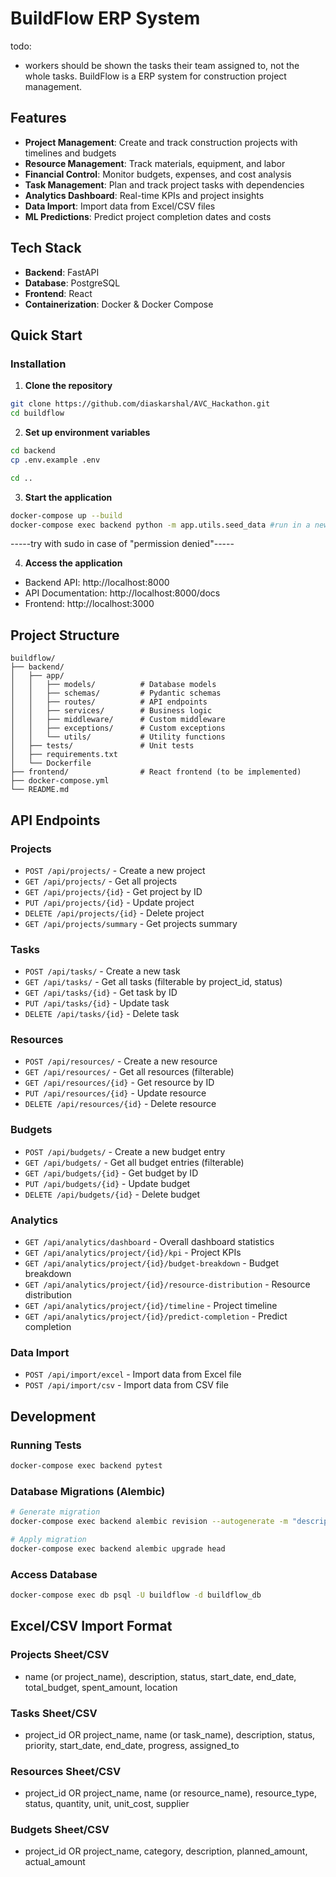 # BuildFlow ERP System
todo:
- workers should be shown the tasks their team assigned to, not the whole tasks.
BuildFlow is a ERP system for construction project management.

## Features

- **Project Management**: Create and track construction projects with timelines and budgets
- **Resource Management**: Track materials, equipment, and labor
- **Financial Control**: Monitor budgets, expenses, and cost analysis
- **Task Management**: Plan and track project tasks with dependencies
- **Analytics Dashboard**: Real-time KPIs and project insights
- **Data Import**: Import data from Excel/CSV files
- **ML Predictions**: Predict project completion dates and costs

## Tech Stack

- **Backend**: FastAPI
- **Database**: PostgreSQL
- **Frontend**: React
- **Containerization**: Docker & Docker Compose

## Quick Start

### Installation

1. **Clone the repository**
```bash
git clone https://github.com/diaskarshal/AVC_Hackathon.git
cd buildflow
```

2. **Set up environment variables**
```bash
cd backend
cp .env.example .env

cd ..
```

3. **Start the application**
```bash
docker-compose up --build
docker-compose exec backend python -m app.utils.seed_data #run in a new terminal after the previous line
```
-----try with sudo in case of "permission denied"-----  

4. **Access the application**
- Backend API: http://localhost:8000
- API Documentation: http://localhost:8000/docs
- Frontend: http://localhost:3000

## Project Structure

```
buildflow/
├── backend/
│   ├── app/
│   │   ├── models/          # Database models
│   │   ├── schemas/         # Pydantic schemas
│   │   ├── routes/          # API endpoints
│   │   ├── services/        # Business logic
│   │   ├── middleware/      # Custom middleware
│   │   ├── exceptions/      # Custom exceptions
│   │   └── utils/           # Utility functions
│   ├── tests/               # Unit tests
│   ├── requirements.txt
│   └── Dockerfile
├── frontend/                # React frontend (to be implemented)
├── docker-compose.yml
└── README.md
```

## API Endpoints

### Projects
- `POST /api/projects/` - Create a new project
- `GET /api/projects/` - Get all projects
- `GET /api/projects/{id}` - Get project by ID
- `PUT /api/projects/{id}` - Update project
- `DELETE /api/projects/{id}` - Delete project
- `GET /api/projects/summary` - Get projects summary

### Tasks
- `POST /api/tasks/` - Create a new task
- `GET /api/tasks/` - Get all tasks (filterable by project_id, status)
- `GET /api/tasks/{id}` - Get task by ID
- `PUT /api/tasks/{id}` - Update task
- `DELETE /api/tasks/{id}` - Delete task

### Resources
- `POST /api/resources/` - Create a new resource
- `GET /api/resources/` - Get all resources (filterable)
- `GET /api/resources/{id}` - Get resource by ID
- `PUT /api/resources/{id}` - Update resource
- `DELETE /api/resources/{id}` - Delete resource

### Budgets
- `POST /api/budgets/` - Create a new budget entry
- `GET /api/budgets/` - Get all budget entries (filterable)
- `GET /api/budgets/{id}` - Get budget by ID
- `PUT /api/budgets/{id}` - Update budget
- `DELETE /api/budgets/{id}` - Delete budget

### Analytics
- `GET /api/analytics/dashboard` - Overall dashboard statistics
- `GET /api/analytics/project/{id}/kpi` - Project KPIs
- `GET /api/analytics/project/{id}/budget-breakdown` - Budget breakdown
- `GET /api/analytics/project/{id}/resource-distribution` - Resource distribution
- `GET /api/analytics/project/{id}/timeline` - Project timeline
- `GET /api/analytics/project/{id}/predict-completion` - Predict completion

### Data Import
- `POST /api/import/excel` - Import data from Excel file
- `POST /api/import/csv` - Import data from CSV file

## Development

### Running Tests
```bash
docker-compose exec backend pytest
```

### Database Migrations (Alembic)
```bash
# Generate migration
docker-compose exec backend alembic revision --autogenerate -m "description"

# Apply migration
docker-compose exec backend alembic upgrade head
```

### Access Database
```bash
docker-compose exec db psql -U buildflow -d buildflow_db
```

## Excel/CSV Import Format

### Projects Sheet/CSV
- name (or project_name), description, status, start_date, end_date, total_budget, spent_amount, location

### Tasks Sheet/CSV
- project_id OR project_name, name (or task_name), description, status, priority, start_date, end_date, progress, assigned_to

### Resources Sheet/CSV
- project_id OR project_name, name (or resource_name), resource_type, status, quantity, unit, unit_cost, supplier

### Budgets Sheet/CSV
- project_id OR project_name, category, description, planned_amount, actual_amount